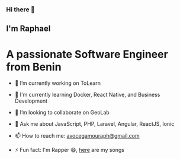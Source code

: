 ### Hi there 👋

<!--
**Raphjacksun7/Raphjacksun7** is a ✨ _special_ ✨ repository because its `README.md` (this file) appears on your GitHub profile.

Here are some ideas to get you started:

- 🔭 I’m currently working on ...
- 🌱 I’m currently learning ...
- 👯 I’m looking to collaborate on ...
- 🤔 I’m looking for help with ...
- 💬 Ask me about ...
- 📫 How to reach me: ...
- 😄 Pronouns: ...
- ⚡ Fun fact: ...
-->


## I'm Raphael
# A passionate Software Engineer from Benin

- 🔭 I’m currently working on ToLearn

- 🌱 I'm currently learning Docker, React Native, and  Business Development

- 👯 I’m looking to collaborate on GeoLab

- 💬 Ask me about JavaScript, PHP, Laravel, Angular, ReactJS, Ionic

- 📫 How to reach me: avocegamouraph@gmail.com

- ⚡ Fun fact: I'm Rapper 😄, [here](https://audiomack.com/raph-jacksun/song) are my songs
